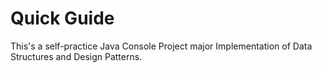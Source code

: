 # Quick Guide
This's a self-practice Java Console Project major Implementation of Data Structures and Design Patterns.

